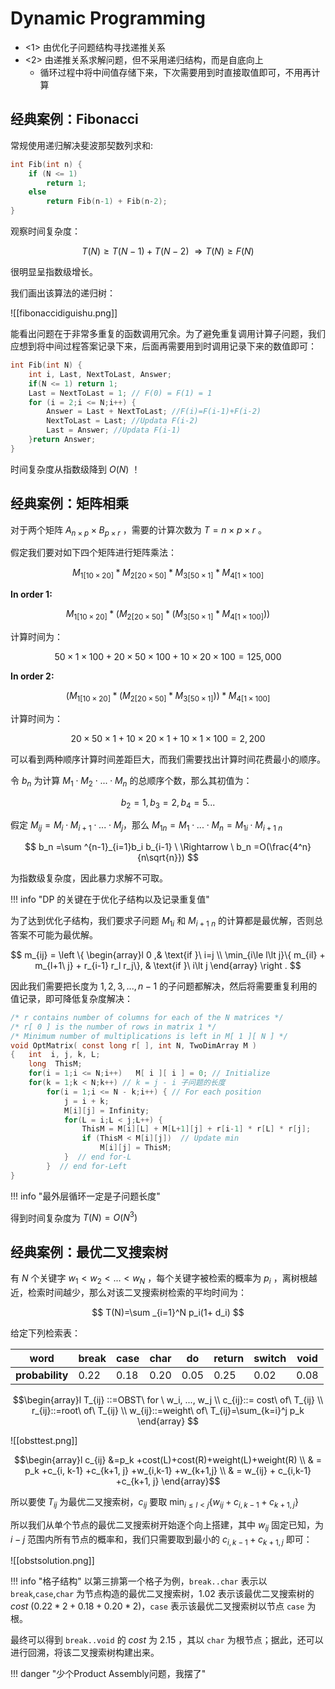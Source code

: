 
# Dynamic Programming

- <1> 由优化子问题结构寻找递推关系
- <2> 由递推关系求解问题，但不采用递归结构，而是自底向上
	- 循环过程中将中间值存储下来，下次需要用到时直接取值即可，不用再计算

## 经典案例：Fibonacci

常规使用递归解决斐波那契数列求和:

```c
int Fib(int n) {
	if (N <= 1)
		return 1;
	else
		return Fib(n-1) + Fib(n-2);
}
```

观察时间复杂度：

$$
T(N)\ge T(N-1)+T(N-2)\ \Rightarrow T(N)\ge F(N)$$

很明显呈指数级增长。

我们画出该算法的递归树：

![[fibonaccidiguishu.png]]

能看出问题在于非常多重复的函数调用冗余。为了避免重复调用计算子问题，我们应想到将中间过程答案记录下来，后面再需要用到时调用记录下来的数值即可：

```c
int Fib(int N) {
	int i, Last, NextToLast, Answer;
	if(N <= 1) return 1;
	Last = NextToLast = 1; // F(0) = F(1) = 1
	for (i = 2;i <= N;i++) {
		Answer = Last + NextToLast; //F(i)=F(i-1)+F(i-2)
		NextToLast = Last; //Updata F(i-2)
		Last = Answer; //Updata F(i-1)
	}return Answer;
}
```

时间复杂度从指数级降到 $O(N)$ ！

## 经典案例：矩阵相乘

对于两个矩阵 $A_{n\times p}\times B_{p\times r}$ ，需要的计算次数为 $T=n\times p\times r$ 。

假定我们要对如下四个矩阵进行矩阵乘法：

$$
M_{1[10\times 20]} * M_{2[20\times 50]} * M_{3[50\times 1]} * M_{4[1\times 100]}
$$

**In order 1:**

$$
M_{1[10\times 20]} * (M_{2[20\times 50]} * (M_{3[50\times 1]} * M_{4[1\times 100]}))
$$

计算时间为：

$$
50\times 1\times 100+ 20\times 50\times 100+10 \times 20\times 100 = 125,000
$$

**In order 2:**

$$
(M_{1[10\times 20]}* (M_{2[20\times 50]} * M_{3[50\times 1]})) * M_{4[1\times 100]}
$$

计算时间为：

$$
20\times 50\times 1+10\times 20\times 1 + 10\times 1\times 100 = 2,200
$$

可以看到两种顺序计算时间差距巨大，而我们需要找出计算时间花费最小的顺序。

令 $b_n$ 为计算 $M_1\cdot M_2\cdot ...\cdot M_n$ 的总顺序个数，那么其初值为：

$$
b_2 = 1, b_3 = 2, b_4 = 5 ...
$$

假定 $M_{ij}= M_i\cdot M_{i+1}\cdot ...\cdot M_j$，那么 $M_{1n}=M_1 \cdot ...\cdot M_n= M_{1i}\cdot M_{i+1\ n}$  

$$
b_n =\sum ^{n-1}_{i=1}b_i b_{i-1} \ \Rightarrow \ b_n =O(\frac{4^n}{n\sqrt{n}})
$$

为指数级复杂度，因此暴力求解不可取。

!!! info "DP 的关键在于优化子结构以及记录重复值"

为了达到优化子结构，我们要求子问题 $M_{1i}$ 和 $M_{i+1\ n}$ 的计算都是最优解，否则总答案不可能为最优解。

$$
m_{ij} = \left \{ \begin{array}l 
0 ,& \text{if }\ i=j \\
\min_{i\le l\lt j}\{ m_{il} + m_{l+1\ j} + r_{i-1} r_l r_j\}, & \text{if }\ i\lt j
\end{array} \right .
$$

因此我们需要把长度为 $1,2,3,...,n-1$ 的子问题都解决，然后将需要重复利用的值记录，即可降低复杂度解决：

```c
/* r contains number of columns for each of the N matrices */ 
/* r[ 0 ] is the number of rows in matrix 1 */ 
/* Minimum number of multiplications is left in M[ 1 ][ N ] */ 
void OptMatrix( const long r[ ], int N, TwoDimArray M ) 
{   int  i, j, k, L; 
    long  ThisM;
    for(i = 1;i <= N;i++)   M[ i ][ i ] = 0; // Initialize
    for(k = 1;k < N;k++) // k = j - i 子问题的长度
        for(i = 1;i <= N - k;i++) { // For each position 
	        j = i + k;
	        M[i][j] = Infinity; 
	        for(L = i;L < j;L++) { 
		        ThisM = M[i][L] + M[L+1][j] + r[i-1] * r[L] * r[j]; 
		        if (ThisM < M[i][j])  // Update min 
			        M[i][j] = ThisM; 
		    }  // end for-L
        }  // end for-Left
}
```

!!! info "最外层循环一定是子问题长度"

得到时间复杂度为 $T(N)=O(N^3)$


## 经典案例：最优二叉搜索树

有 $N$ 个关键字 $w_1 \lt w_2\lt ... \lt w_N$ ，每个关键字被检索的概率为 $p_i$ ，离树根越近，检索时间越少，那么对该二叉搜索树检索的平均时间为：

$$
T(N)=\sum _{i=1}^N p_i(1+ d_i)
$$

给定下列检索表：

| word            | break | case | char | do   | return | switch | void |
| --------------- | ----- | ---- | ---- | ---- | ------ | ------ | ---- |
| **probability** | 0.22  | 0.18 | 0.20 | 0.05 | 0.25   | 0.02   | 0.08 |

$$\begin{array}l
T_{ij} ::=OBST\ for \ w_i, ..., w_j \\
c_{ij}::= cost\ of\ T_{ij} \\
r_{ij}::=root\ of\ T_{ij} \\
w_{ij}::=weight\ of\ T_{ij}=\sum_{k=i}^j p_k
\end{array}
$$

![[obsttest.png]]

$$\begin{array}l
c_{ij} &=p_k +cost(L)+cost(R)+weight(L)+weight(R)
\\ & = p_k +c_{i, k-1} +c_{k+1, j} +w_{i,k-1} +w_{k+1,j} \\
& = w_{ij} + c_{i,k-1} +c_{k+1, j}
\end{array}$$

所以要使 $T_{ij}$ 为最优二叉搜索树，$c_{ij}$ 要取 $\min_{i\le l\lt j}\{ w_{ij} + c_{i,k-1} +c_{k+1, j}\}$

所以我们从单个节点的最优二叉搜索树开始逐个向上搭建，其中 $w_{ij}$ 固定已知，为 $i-j$ 范围内所有节点的概率和，我们只需要取到最小的 $c_{i,k-1} +c_{k+1,j}$ 即可：

![[obstsolution.png]]

!!! info "格子结构"
	以第三排第一个格子为例，`break..char` 表示以 `break`,`case`,`char` 为节点构造的最优二叉搜索树，$1.02$ 表示该最优二叉搜索树的 $cost$ ($0.22*2+0.18+0.20*2$)，`case` 表示该最优二叉搜索树以节点 `case` 为根。

最终可以得到 `break..void` 的 $cost$ 为 $2.15$ ，其以 `char` 为根节点；据此，还可以进行回溯，将该二叉搜索树构建出来。

!!! danger "少个Product Assembly问题，我摆了"